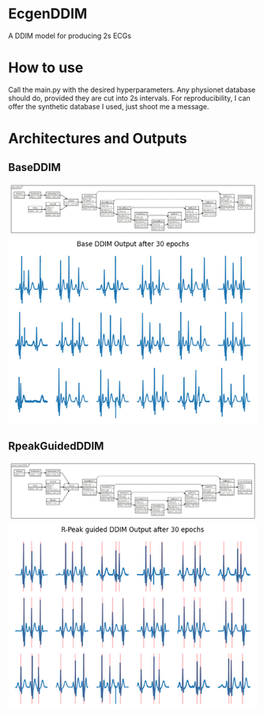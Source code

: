# EcgenDDIM
A DDIM model for producing 2s ECGs

# How to use
Call the main.py with the desired hyperparameters. Any physionet database should do, provided they are cut into 2s intervals. For reproducibility, I can offer the synthetic database I used, just shoot me a message.

# Architectures and Outputs

## BaseDDIM
![BaseDDIM architecture](https://github.com/jackilion/EcgenDDIM/blob/master/img/BaseDDIM_architecture.png)
![BaseDDIM outputs](https://github.com/jackilion/EcgenDDIM/blob/master/img/BaseDDIM_results.png)

## RpeakGuidedDDIM
![RpeakGuidedDDIM architecture](https://github.com/jackilion/EcgenDDIM/blob/master/img/RpeakGuidedDDIM_architecture.png)
![RpeakGuidedDDIM outputs](https://github.com/jackilion/EcgenDDIM/blob/master/img/RpeakGuidedDDIM_results.png)
